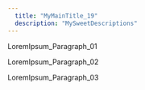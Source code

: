```yaml
---
  title: "MyMainTitle_19"
  description: "MySweetDescriptions"
---
```


LoremIpsum_Paragraph_01

LoremIpsum_Paragraph_02

LoremIpsum_Paragraph_03
